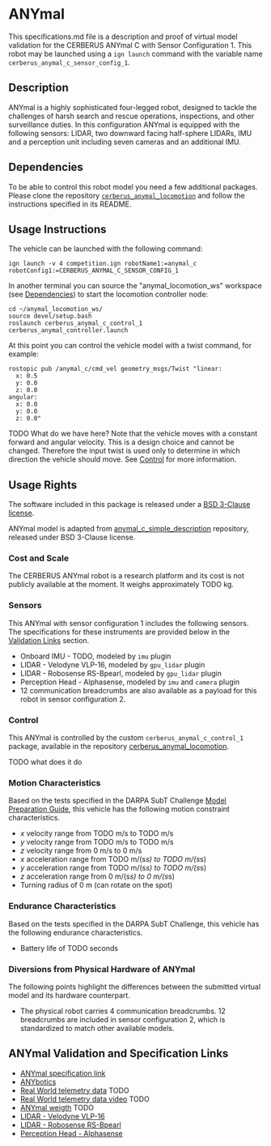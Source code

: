 <!--- This is a Markdown description of a robot model submitted for inclusion in the
DARPA Subterranean Challenge Technology Repository -->
# ANYmal
This specifications.md file is a description and proof of virtual model validation for the CERBERUS ANYmal C with Sensor Configuration 1. This robot may be launched using a `ign launch` command with the variable name `cerberus_anymal_c_sensor_config_1`.

## Description
ANYmal is a highly sophisticated four-legged robot, designed to tackle the challenges of harsh search and rescue operations, inspections, and other surveillance duties.
In this configuration ANYmal is equipped with the following sensors: LIDAR, two downward facing half-sphere LIDARs, IMU and a perception unit including seven cameras and an additional IMU.

## Dependencies
To be able to control this robot model you need a few additional packages. Please clone the repository [`cerberus_anymal_locomotion`](https://github.com/leggedrobotics/cerberus_anymal_locomotion) and follow the instructions specified in its README.

## Usage Instructions
The vehicle can be launched with the following command:
```
ign launch -v 4 competition.ign robotName1:=anymal_c robotConfig1:=CERBERUS_ANYMAL_C_SENSOR_CONFIG_1
```

In another terminal you can source the "anymal_locomotion_ws" workspace (see [Dependencies](#markdown-header-dependencies)) to start the locomotion controller node:
```
cd ~/anymal_locomotion_ws/
source devel/setup.bash
roslaunch cerberus_anymal_c_control_1 cerberus_anymal_controller.launch
```

At this point you can control the vehicle model with a twist command, for example:
```
rostopic pub /anymal_c/cmd_vel geometry_msgs/Twist "linear:
  x: 0.5
  y: 0.0
  z: 0.0
angular:
  x: 0.0
  y: 0.0
  z: 0.0"
```

TODO What do we have here?
Note that the vehicle moves with a constant forward and angular velocity. This is a design choice and cannot be changed. Therefore the input twist is used only to determine in which direction the vehicle should move. See [Control](#markdown-header-control) for more information.

## Usage Rights
The software included in this package is released under a [BSD 3-Clause license](LICENSE).

ANYmal model is adapted from [anymal_c_simple_description](https://github.com/ANYbotics/anymal_c_simple_description) repository, released under BSD 3-Clause license.

### Cost and Scale
The CERBERUS ANYmal robot is a research platform and its cost is not publicly available at the moment. It weighs approximately TODO kg.

### Sensors
This ANYmal with sensor configuration 1 includes the following sensors. The specifications for these instruments are provided below in the [Validation Links](#markdown-header-anymal-validation-and-specification-links) section.

* Onboard IMU - TODO, modeled by `imu` plugin
* LIDAR - Velodyne VLP-16, modeled by `gpu_lidar` plugin
* LIDAR - Robosense RS-Bpearl, modeled by `gpu_lidar` plugin
* Perception Head - Alphasense, modeled by `imu` and `camera` plugin
* 12 communication breadcrumbs are also available as a payload for this robot in sensor configuration 2.

### Control
This ANYmal is controlled by the custom `cerberus_anymal_c_control_1` package, available in the repository [cerberus_anymal_locomotion](https://github.com/leggedrobotics/cerberus_anymal_locomotion).

TODO what does it do

### Motion Characteristics
Based on the tests specified in the DARPA SubT Challenge [Model Preparation Guide](https://subtchallenge.com/resources/Simulation_Model_Preparation_Guide.pdf), this vehicle has the following motion constraint characteristics.

*  _x_ velocity range from TODO m/s to TODO m/s
*  _y_ velocity range from TODO m/s to TODO m/s
*  _z_ velocity range from 0 m/s to 0 m/s
*  _x_ acceleration range from TODO m/(s*s) to TODO m/(s*s)
*  _y_ acceleration range from TODO m/(s*s) to TODO m/(s*s)
*  _z_ acceleration range from 0 m/(s*s) to 0 m/(s*s)
*  Turning radius of 0 m (can rotate on the spot)

### Endurance Characteristics
Based on the tests specified in the DARPA SubT Challenge, this vehicle has the following endurance characteristics.

* Battery life of TODO seconds

### Diversions from Physical Hardware of ANYmal
The following points highlight the differences between the submitted virtual model and its hardware counterpart.

* The physical robot carries 4 communication breadcrumbs. 12 breadcrumbs are included in sensor configuration 2, which is standardized to match other available models.

## ANYmal Validation and Specification Links
* [ANYmal specification link](https://researchfeatures.com/2018/05/01/anymal-unique-quadruped-robot-conquering-harsh-environments/#)
* [ANYbotics](https://www.anybotics.com/)
* [Real World telemetry data]() TODO
* [Real World telemetry data video]() TODO
* [ANYmal weigth]() TODO
* [LIDAR - Velodyne VLP-16](https://velodynelidar.com/products/puck/)
* [LIDAR - Robosense RS-Bpearl](https://www.robosense.ai/rslidar/rs-bpearl)
* [Perception Head - Alphasense](https://github.com/sevensense-robotics/alphasense_core_manual)
